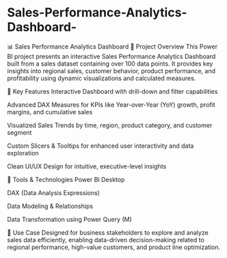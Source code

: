 # Sales-Performance-Analytics-Dashboard-
📊 Sales Performance Analytics Dashboard
📁 Project Overview
This Power BI project presents an interactive Sales Performance Analytics Dashboard built from a sales dataset containing over 100 data points. It provides key insights into regional sales, customer behavior, product performance, and profitability using dynamic visualizations and calculated measures.

🎯 Key Features
Interactive Dashboard with drill-down and filter capabilities

Advanced DAX Measures for KPIs like Year-over-Year (YoY) growth, profit margins, and cumulative sales

Visualized Sales Trends by time, region, product category, and customer segment

Custom Slicers & Tooltips for enhanced user interactivity and data exploration

Clean UI/UX Design for intuitive, executive-level insights

🧰 Tools & Technologies
Power BI Desktop

DAX (Data Analysis Expressions)

Data Modeling & Relationships

Data Transformation using Power Query (M)

📌 Use Case
Designed for business stakeholders to explore and analyze sales data efficiently, enabling data-driven decision-making related to regional performance, high-value customers, and product line optimization.

